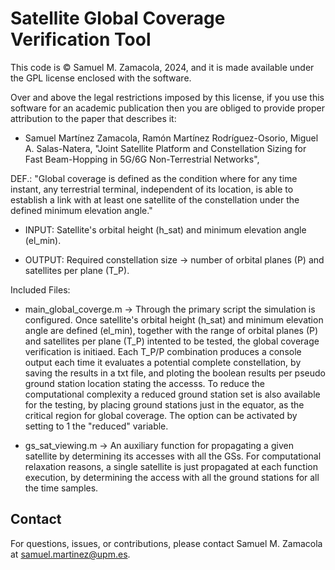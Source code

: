 # Satellite Global Coverage Verification Tool

This code is © Samuel M. Zamacola, 2024, and it is made available under the GPL license enclosed with the software.

Over and above the legal restrictions imposed by this license, if you use this software for an academic publication then you are obliged to provide proper attribution to the paper that describes it:
+ Samuel Martínez Zamacola, Ramón Martínez Rodríguez-Osorio, Miguel A. Salas-Natera, "Joint Satellite Platform and Constellation Sizing for Fast Beam-Hopping in 5G/6G Non-Terrestrial Networks",

DEF.: "Global coverage is defined as the condition where for any time instant, any terrestrial terminal, independent of its location, is able to establish a link with at least one satellite of the constellation under the defined minimum elevation angle."

* INPUT: Satellite's orbital height (h_sat) and minimum elevation angle (el_min).

* OUTPUT: Required constellation size -> number of orbital planes (P) and satellites per plane (T_P). 

Included Files:

+ main_global_coverge.m -> Through the primary script the simulation is configured. Once satellite's orbital height (h_sat) and minimum elevation angle are defined (el_min), together with the range of orbital planes (P) and satellites per plane (T_P) intented to be tested, the global coverage verification is initiaed. Each T_P/P combination produces a console output each time it evaluates a potential complete constellation, by saving the results in a txt file, and ploting the boolean results per pseudo ground station location stating the accesss. To reduce the computational complexity a reduced ground station set is also available for the testing, by placing ground stations just in the equator, as the critical region for global coverage. The option can be activated by setting to 1 the "reduced" variable.

+ gs_sat_viewing.m -> An auxiliary function for propagating a given satellite by determining its accesses with all the GSs. For computational relaxation reasons, a single satellite is just propagated at each function execution, by determining the access with all the ground stations for all the time samples.

## Contact

For questions, issues, or contributions, please contact Samuel M. Zamacola at samuel.martinez@upm.es.
